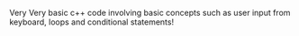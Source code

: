 Very Very basic c++ code involving basic concepts such as user input from keyboard, loops and conditional statements! 
